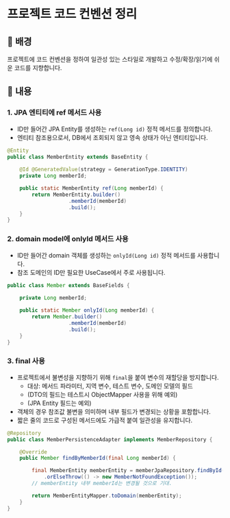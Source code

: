 # 프로젝트 코드 컨벤션 정리

## 🧀 배경
프로젝트에 코드 컨벤션을 정하여 일관성 있는 스타일로 개발하고 수정/확장/읽기에 쉬운 코드를 지향합니다.

## 🧀 내용

### 1. JPA 엔티티에 ref 메서드 사용
- ID만 들어간 JPA Entity를 생성하는 `ref(Long id)` 정적 메서드를 정의합니다.
- 엔티티 참조용으로서, DB에서 조회되지 않고 영속 상태가 아닌 엔티티입니다.

```java
@Entity
public class MemberEntity extends BaseEntity {
    
    @Id @GeneratedValue(strategy = GenerationType.IDENTITY)
    private Long memberId;

    public static MemberEntity ref(Long memberId) {
        return MemberEntity.builder()
                    .memberId(memberId)
                    .build();
    }
}
```

### 2. domain model에 onlyId 메서드 사용
- ID만 들어간 domain 객체를 생성하는 `onlyId(Long id)` 정적 메서드를 사용합니다.
- 참조 도메인의 ID만 필요한 UseCase에서 주로 사용됩니다.

```java
public class Member extends BaseFields {
    
    private Long memberId;

    public static Member onlyId(Long memberId) {
        return Member.builder()
                    .memberId(memberId)
                    .build();
    }
}
```

### 3. final 사용
- 프로젝트에서 불변성을 지향하기 위해 `final`을 붙여 변수의 재할당을 방지합니다.
    - 대상: 메서드 파라미터, 지역 변수, 테스트 변수, 도메인 모델의 필드
    - (DTO의 필드는 테스트시 ObjectMapper 사용을 위해 예외)
    - (JPA Entity 필드는 예외)
- 객체의 경우 참조값 불변을 의미하며 내부 필드가 변경되는 상황을 포함합니다.
- 짧은 줄의 코드로 구성된 메서드에도 가급적 붙여 일관성을 유지합니다.
```java
@Repository
public class MemberPersistenceAdapter implements MemberRepository {

    @Override
    public Member findByMemberId(final Long memberId) {

        final MemberEntity memberEntity = memberJpaRepository.findById(memberId)
            .orElseThrow(() -> new MemberNotFoundException());
        // memberEntity 내부 memberId는 변경될 것으로 기대.

        return MemberEntityMapper.toDomain(memberEntity);
    }
}
```
